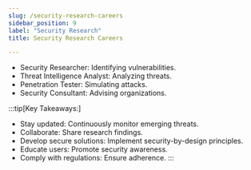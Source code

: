 ```yaml
---
slug: /security-research-careers
sidebar_position: 9
label: "Security Research"
title: Security Research Careers

---
```



- Security Researcher: Identifying vulnerabilities.
- Threat Intelligence Analyst: Analyzing threats.
- Penetration Tester: Simulating attacks.
- Security Consultant: Advising organizations.

:::tip[Key Takeaways:]
- Stay updated: Continuously monitor emerging threats.
- Collaborate: Share research findings.
- Develop secure solutions: Implement security-by-design principles.
- Educate users: Promote security awareness.
- Comply with regulations: Ensure adherence.
:::